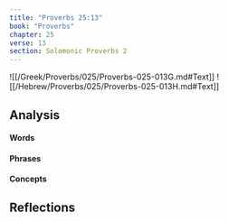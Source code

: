 ```yaml
---
title: "Proverbs 25:13"
book: "Proverbs"
chapter: 25
verse: 13
section: Solomonic Proverbs 2
---
```

![[/Greek/Proverbs/025/Proverbs-025-013G.md#Text]]
![[/Hebrew/Proverbs/025/Proverbs-025-013H.md#Text]]

## Analysis

#### Words

#### Phrases

#### Concepts

## Reflections
